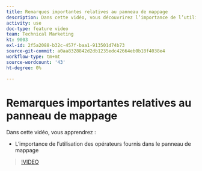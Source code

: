 ```yaml
---
title: Remarques importantes relatives au panneau de mappage
description: Dans cette vidéo, vous découvrirez l’importance de l’utilisation des opérateurs fournis dans le panneau de mappage de [!DNL Adobe Workfront Fusion].
activity: use
doc-type: feature video
team: Technical Marketing
kt: 9003
exl-id: 2f5a2088-b32c-457f-baa1-913501d74b73
source-git-commit: a0aa8328842d2db1235edc42664eb0b18f4038e4
workflow-type: tm+mt
source-wordcount: '43'
ht-degree: 0%

---
```


# Remarques importantes relatives au panneau de mappage

Dans cette vidéo, vous apprendrez :

* L’importance de l’utilisation des opérateurs fournis dans le panneau de mappage

>[!VIDEO](https://video.tv.adobe.com/v/335263/?quality=12)
